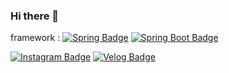 ### Hi there 👋

<!--
**dlalswo656/dlalswo656** is a ✨ _special_ ✨ repository because its `README.md` (this file) appears on your GitHub profile.
Here are some ideas to get you started:

- 🔭 I’m currently working on ...
- 🌱 I’m currently learning ...
- 👯 I’m looking to collaborate on ...
- 🤔 I’m looking for help with ...
- 💬 Ask me about ...
- 📫 How to reach me: ...
- 😄 Pronouns: ...
- ⚡ Fun fact: ...
-->

framework : [![Spring Badge](https://img.shields.io/badge/Spring-%236DB33F.svg?style=flat&logo=spring&logoColor=white)](https://spring.io) [![Spring Boot Badge](https://img.shields.io/badge/Spring_Boot-%236DB33F.svg?style=flat&logo=spring-boot&logoColor=white)](https://spring.io/projects/spring-boot/)

[![Instagram Badge](https://img.shields.io/badge/Instagram-%23E4405F?style=flat&logo=instagram&logoColor=white)](https://www.instagram.com/m.j_2ee) [![Velog Badge](https://img.shields.io/badge/Velog-%2312100E.svg?style=flat&logo=velog&logoColor=white)](https://velog.io/@dlalswo656)








